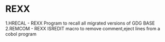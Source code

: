 # REXX

1.HRECAL - REXX Program to recall all migrated versions of GDG BASE
2.REMCOM - REXX ISREDIT macro to remove comment,eject lines from a cobol program
